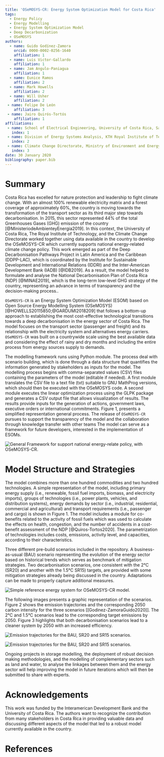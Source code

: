 ```yaml
---
title: 'OSeMOSYS-CR: Energy System Optimization Model for Costa Rica'
tags:
  - Energy Policy
  - Energy Modelling
  - Energy System Optimization Model
  - Deep Decarbonization
  - OSeMOSYS
authors:
  - name: Guido Godínez-Zamora
    orcid: 0000-0002-0256-1640
    affiliation: 1
  - name: Luis Victor-Gallardo
    affiliation: 1
  - name: Jam Angulo-Paniagua
    affiliation: 1
  - name: Eunice Ramos
    affiliation: 2
  - name: Mark Howells
    affiliation: 2
  - name: Will Usher
    affiliation: 2
 - name: Felipe De León
    affiliation: 3
 - name: Jairo Quirós-Tortós
    affiliation: 1
affiliations:
 - name: School of Electrical Engineering, University of Costa Rica, San José, Costa Rica
   index: 1
 - name: Division of Energy Systems Analysis, KTH Royal Institute of Technology, Stockholm, Sweden.
   index: 2
 - name: Climate Change Directorate, Ministry of Environment and Energy, San José, Costa Rica.
   index: 3
date: 30 January 2020
bibliography: paper.bib
---
```



# Summary

Costa Rica has excelled for nature protection and leadership to fight climate change. With an almost 100% renewable electricity matrix and a forest coverage of approximately 60%, the country is moving towards the transformation of the transport sector as its third major step towards decarbonisation. In 2015, this sector represented 44% of the total Greenhouses Gases (GHG) emission of the country [@MinisteriodeAmbienteyEnergia2019]. 
In this context, the University of Costa Rica, The Royal Institute of Technology, and the Climate Change Directorate worked together using data available in the country to develop the OSeMOSYS-CR which currently supports national energy-related climate change policy. This work emerged as part of the Deep Decarbonisation Pathways Project in Latin America and the Caribbean (DDPP-LAC), which is coordinated by the Institute for Sustainable Development and International Relations (IDDRI) and the Inter-American Development Bank (IADB) [@IDB2019]. As a result, the model helped to formulate and analyse the National Decarbonisation Plan of Costa Rica (NDP) [@MINAE2019], which is the long-term low-level GHG strategy of the country, representing an advance in terms of transparency and the decision-making process..


``OSeMOSYS-CR`` is an Energy System Optimization Model (ESOM) based on Open Source Energy Modelling System (OSeMOSYS)  [@HOWELLS20115850;@GARDUMI2018209] that follows a bottom-up approach to establishing the most cost-effective technological transitions towards a deep decarbonisation in the energy sector of Costa Rica. The model focuses on the transport sector (passenger and freight) and its relationship with the electricity system and alternatives energy carriers. ``OSeMOSYS-CR`` was built on a countrywide scale using the best available data and considering the effect of rainy and dry months and including the entire process from energy sources supply to demands. 

The modelling framework runs using Python module. The process deal with scenario building, which is done through a data structure that quantifies the information generated by stakeholders as inputs for the model. The modelling process begins with comma-separated values (CSV) files containing the parameters of the model (editable if needed). A first module translates the CSV file to a text file (txt) suitable to GNU MathProg versions, which should then be executed with the OSeMOSYS code. A second module executes the linear optimization process using the GLPK package and generates a CSV output file that allows visualization of results. The results provide inputs for the generation of actions, government laws, executive orders or international commitments. Figure 1, presents a simplified representation general process. The release of ``OSeMOSYS-CR`` pursues to support the transparency of the model and the collaboration through knowledge transfer with other teams The model can serve as a framework for future developers, interested in the implementation of ESOMs.

![General Framework for support national energy-relate policy, with OSeMOSYS-CR.](Framework.PNG)

# Model Structure and Strategies 

The model combines more than one hundred commodities and two hundred technologies. A simple representation of the model, including primary energy supply (i.e., renewable, fossil fuel imports, biomass, and electricity imports), groups of technologies (i.e., power plants, vehicles, and distribution systems), energy demands by sector (i.e., industrial, residential, commercial and agricultural) and transport requirements (i.e., passenger and cargo) is shown in Figure 1. The model includes a module for co-benefits related to the activity of fossil fuels which was used to calculate the effects on health, congestion, and the number of accidents in a cost-benefit assessment of the NDP [@Quiros-Tortos2020]. The parametrization of technologies includes costs, emissions, activity level, and capacities, according to their characteristics.  

Three different pre-build scenarios included in the repository. A business-as-usual (BAU) scenario representing the evolution of the energy sector based on historical trends which serves as benchmark of mitigation strategies. Two decarbonisation scenarios, one consistent with the 2°C (SR20) and another with the 1.5°C SR15) targets, are provided with some mitigation strategies already being discussed in the country. Adaptations can be made to properly capture additional measures. 

![Simple reference energy system for OSeMOSYS-CR model.](SimpleModel.png)

The following images presents a graphic representation of the scenarios. Figure 2 shows the emission trajectories and the corresponding 2050 carbon intensity for the three scenarios [[Godinez-ZamoraGuido2020]]. The 2°C and 1.5°C scenarios lead to the corresponding target emissions by 2050. Figure 3 highlights that both decarbonisation scenarios lead to a cleaner system by 2050 with an increased efficiency.

![Emission trajectories for the BAU, SR20 and SR15 scenarios.](CO2_emissions.png)

![Emission trajectories for the BAU, SR20 and SR15 scenarios.](energy.png)

Ongoing projects in storage modelling, the deployment of robust decision making methodologies, and the modelling of complementary sectors such as land and water, to analyse the linkages between them and the energy sector will help improving the model in future iterations which will then be submitted to share with experts.

# Acknowledgements

This work was funded by the Interamerican Development Bank and the University of Costa Rica. The authors want to recognize the contribution from many stakeholders in Costa Rica in providing valuable data and discussing different aspects of the model that led to a robust model currently available in the country.

# References
